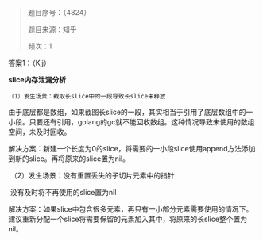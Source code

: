 > 题目序号：（4824）
>
> 题目来源：知乎
>
> 频次：1

答案1：（Kjj）

**slice内存泄漏分析**

	（1）发生场景：截取长slice中的一段导致长slice未释放

​	由于底层都是数组，如果截图长slice的一段，其实相当于引用了底层数组中的一小段。只要还有引用，golang的gc就不能回收数组。这种情况导致未使用的数组空间，未及时回收。

​	解决方案：新建一个长度为0的slice，将需要的一小段slice使用append方法添加到新的slice。再将原来的slice置为nil。	

​	（2）发生场景：没有重置丢失的子切片元素中的指针

​	没有及时将不再使用的slice置为nil

​	解决方案：如果slice中包含很多元素，再只有一小部分元素需要使用的情况下。建议重新分配一个slice将需要保留的元素加入其中，将原来的长slice整个置为nil。